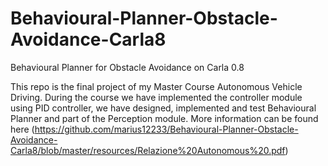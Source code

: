 # Behavioural-Planner-Obstacle-Avoidance-Carla8
Behavioural Planner for Obstacle Avoidance on Carla 0.8 

This repo is the final project of my Master Course Autonomous Vehicle Driving. During the course we have implemented the controller module using PID controller, we have designed, implemented and test Behavioural Planner and part of the Perception module.
More information can be found here (https://github.com/marius12233/Behavioural-Planner-Obstacle-Avoidance-Carla8/blob/master/resources/Relazione%20Autonomous%20.pdf)

